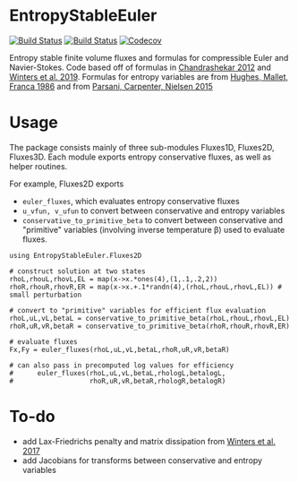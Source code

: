 # EntropyStableEuler

[![Build Status](https://travis-ci.com/jlchan/EntropyStableEuler.jl.svg?branch=master)](https://travis-ci.com/jlchan/EntropyStableEuler.jl)
[![Build Status](https://ci.appveyor.com/api/projects/status/github/jlchan/EntropyStableEuler.jl?svg=true)](https://ci.appveyor.com/project/jlchan/EntropyStableEuler-jl)
[![Codecov](https://codecov.io/gh/jlchan/EntropyStableEuler.jl/branch/master/graph/badge.svg)](https://codecov.io/gh/jlchan/EntropyStableEuler.jl)

Entropy stable finite volume fluxes and formulas for compressible Euler and Navier-Stokes. Code based off of formulas in [Chandrashekar 2012](https://doi.org/10.4208/cicp.170712.010313a) and [Winters et al. 2019](https://link.springer.com/article/10.1007/s10543-019-00789-w). Formulas for entropy variables are from [Hughes, Mallet, Franca 1986](https://doi.org/10.1016/0045-7825(86)90127-1) and from [Parsani, Carpenter, Nielsen 2015](https://doi.org/10.1016/j.jcp.2015.03.026)

# Usage

The package consists mainly of three sub-modules Fluxes1D, Fluxes2D, Fluxes3D.
Each module exports entropy conservative fluxes, as well as helper routines.

For example, Fluxes2D exports
- `euler_fluxes`, which evaluates entropy conservative fluxes
- `u_vfun, v_ufun` to convert between conservative and entropy variables
- `conservative_to_primitive_beta` to convert between conservative and "primitive" variables (involving inverse temperature β) used to evaluate fluxes.
```
using EntropyStableEuler.Fluxes2D

# construct solution at two states
rhoL,rhouL,rhovL,EL = map(x->x.*ones(4),(1,.1,.2,2))
rhoR,rhouR,rhovR,ER = map(x->x.+.1*randn(4),(rhoL,rhouL,rhovL,EL)) # small perturbation

# convert to "primitive" variables for efficient flux evaluation
rhoL,uL,vL,betaL = conservative_to_primitive_beta(rhoL,rhouL,rhovL,EL)
rhoR,uR,vR,betaR = conservative_to_primitive_beta(rhoR,rhouR,rhovR,ER)

# evaluate fluxes
Fx,Fy = euler_fluxes(rhoL,uL,vL,betaL,rhoR,uR,vR,betaR)

# can also pass in precomputed log values for efficiency
#      euler_fluxes(rhoL,uL,vL,betaL,rhologL,betalogL,
#                   rhoR,uR,vR,betaR,rhologR,betalogR)
```

# To-do
- add Lax-Friedrichs penalty and matrix dissipation from [Winters et al. 2017](https://doi.org/10.1016/j.jcp.2016.12.006)
- add Jacobians for transforms between conservative and entropy variables

